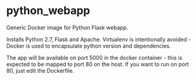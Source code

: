 python_webapp
=============

Generic Docker image for Python Flask webapp.

Installs Python 2.7, Flask and Apache. Virtualenv is intentionally avoided - 
Docker is used to encapsulate python version and dependencies. 

The app will be available on port 5000 in the docker container - this is
expected to be mapped to port 80 on the host. If you want to run on port 80,
just edit the Dockerfile.
